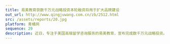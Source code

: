 ```yaml
---
title: 易美教育获数千万元战略投资本轮融资将用于扩大品牌建设
out_url: http://www.qingjuwang.com.cn/zb/2512.html
src: /assets/reports/20.jpg
platform: 青橘网
sequence: 29
description: 近日，专注于美国高端留学咨询服务的易美教育，宣布完成数千万元战略投资。此次投资方是易居中国。易美教育创始人兼CEO崔易宁向媒体透露，本轮融资将用于扩大品牌建设，深化中美市场的布局以及完成集团化管理进程。
---
```


